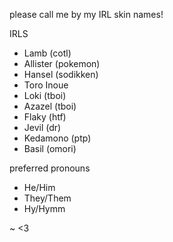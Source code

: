 please call me by my IRL skin names!

IRLS
- Lamb (cotl)
- Allister (pokemon)
- Hansel (sodikken)
- Toro Inoue 
- Loki (tboi)
- Azazel (tboi)
- Flaky (htf)
- Jevil (dr)
- Kedamono (ptp)
- Basil (omori)

preferred pronouns
- He/Him
- They/Them
- Hy/Hymm


~ <3

